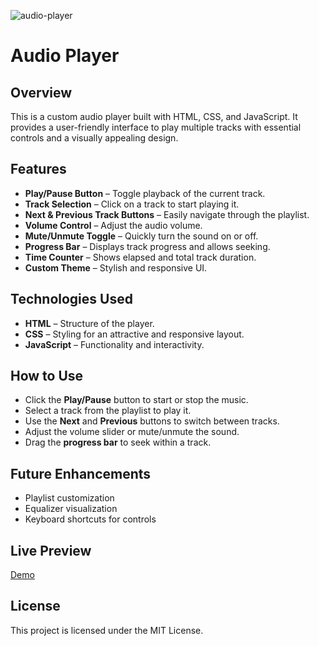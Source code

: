 ![audio-player](https://github.com/user-attachments/assets/4a4c8bc0-8fea-4e89-89c2-1be83923d3ca)

# Audio Player

## Overview

This is a custom audio player built with HTML, CSS, and JavaScript. It provides a user-friendly
interface to play multiple tracks with essential controls and a visually appealing design.

## Features

- **Play/Pause Button** – Toggle playback of the current track.
- **Track Selection** – Click on a track to start playing it.
- **Next & Previous Track Buttons** – Easily navigate through the playlist.
- **Volume Control** – Adjust the audio volume.
- **Mute/Unmute Toggle** – Quickly turn the sound on or off.
- **Progress Bar** – Displays track progress and allows seeking.
- **Time Counter** – Shows elapsed and total track duration.
- **Custom Theme** – Stylish and responsive UI.

## Technologies Used

- **HTML** – Structure of the player.
- **CSS** – Styling for an attractive and responsive layout.
- **JavaScript** – Functionality and interactivity.

## How to Use

- Click the **Play/Pause** button to start or stop the music.
- Select a track from the playlist to play it.
- Use the **Next** and **Previous** buttons to switch between tracks.
- Adjust the volume slider or mute/unmute the sound.
- Drag the **progress bar** to seek within a track.

## Future Enhancements

- Playlist customization
- Equalizer visualization
- Keyboard shortcuts for controls

## Live Preview

[Demo](https://elena-myone.github.io/audio-player/audio-player/)

## License

This project is licensed under the MIT License.
